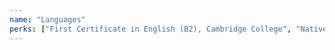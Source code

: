 ```yaml
---
name: "Languages"
perks: ["First Certificate in English (B2), Cambridge College", "Native Spanish speaker"]
---
```

